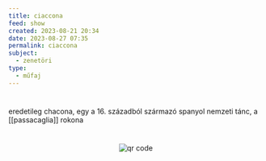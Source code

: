 ```yaml
---
title: ciaccona
feed: show
created: 2023-08-21 20:34
date: 2023-08-27 07:35
permalink: ciaccona
subject:
  - zenetöri
type:
  - műfaj
---
```

#
eredetileg chacona, egy a 16. századból származó spanyol nemzeti tánc, a [[passacaglia]] rokona



#
<p style="text-align: center;"><img src="https://chart.googleapis.com/chart?cht=qr&chl=https://notes.andrasdenes.com/ciaccona&chs=180x180&choe=UTF-8&chld=L|2" alt="qr code"></p>

